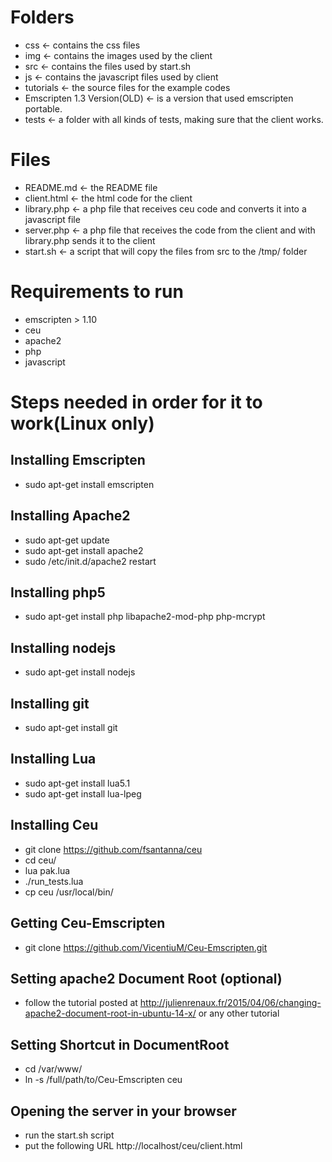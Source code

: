 # Folders
* css <- contains the css files
* img <- contains the images used by the client
* src <- contains the files used by start.sh
* js <- contains the javascript files used by client
* tutorials <- the source files for the example codes
* Emscripten 1.3 Version(OLD) <- is a version that used emscripten portable.
* tests <- a folder with all kinds of tests, making sure that the client works.

# Files
* README.md <- the README file
* client.html <- the html code for the client
* library.php <- a php file that receives ceu code and converts it into a javascript file
* server.php <- a php file that receives the code from the client and with library.php sends it to the client
* start.sh <- a script that will copy the files from src to the /tmp/ folder

# Requirements to run
* emscripten > 1.10
* ceu
* apache2
* php
* javascript

# Steps needed in order for it to work(Linux only)

## Installing Emscripten
* sudo apt-get install emscripten

## Installing Apache2
* sudo apt-get update
* sudo apt-get install apache2
* sudo /etc/init.d/apache2 restart

## Installing php5
* sudo apt-get install php libapache2-mod-php php-mcrypt

## Installing nodejs
* sudo apt-get install nodejs

## Installing git
* sudo apt-get install git

## Installing Lua
* sudo apt-get install lua5.1
* sudo apt-get install lua-lpeg

## Installing Ceu
* git clone https://github.com/fsantanna/ceu
* cd ceu/
* lua pak.lua
* ./run_tests.lua
* cp ceu /usr/local/bin/

## Getting Ceu-Emscripten
* git clone https://github.com/VicentiuM/Ceu-Emscripten.git

## Setting apache2 Document Root (optional)
* follow the tutorial posted at http://julienrenaux.fr/2015/04/06/changing-apache2-document-root-in-ubuntu-14-x/ or any other tutorial

## Setting Shortcut in DocumentRoot
* cd /var/www/
* ln -s /full/path/to/Ceu-Emscripten ceu

## Opening the server in your browser
* run the start.sh script
* put the following URL http://localhost/ceu/client.html
